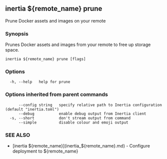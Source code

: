 ## inertia ${remote_name} prune

Prune Docker assets and images on your remote

### Synopsis

Prunes Docker assets and images from your remote to free up storage space.

```
inertia ${remote_name} prune [flags]
```

### Options

```
  -h, --help   help for prune
```

### Options inherited from parent commands

```
      --config string   specify relative path to Inertia configuration (default "inertia.toml")
      --debug           enable debug output from Inertia client
  -s, --short           don't stream output from command
      --simple          disable colour and emoji output
```

### SEE ALSO

* [inertia ${remote_name}](inertia_${remote_name}.md)	 - Configure deployment to ${remote_name}

